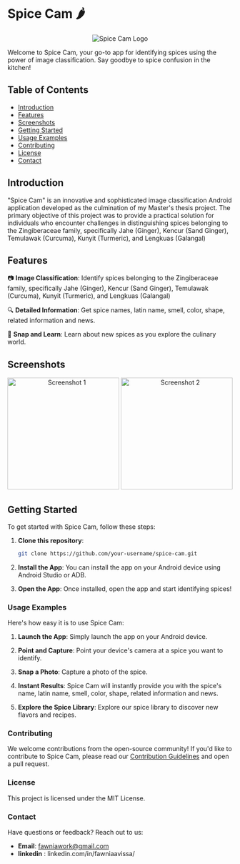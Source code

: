 # Spice Cam 🌶️

<p align="center">
  <img src="spice-cam-logo.png" alt="Spice Cam Logo">
</p>

Welcome to Spice Cam, your go-to app for identifying spices using the power of image classification. Say goodbye to spice confusion in the kitchen!

## Table of Contents
- [Introduction](#introduction)
- [Features](#features)
- [Screenshots](#screenshots)
- [Getting Started](#getting-started)
- [Usage Examples](#usage-examples)
- [Contributing](#contributing)
- [License](#license)
- [Contact](#contact)

## Introduction

"Spice Cam" is an innovative and sophisticated image classification Android application developed as the culmination of my Master's thesis project. The primary objective of this project was to provide a practical solution for individuals who encounter challenges in distinguishing spices belonging to the Zingiberaceae family, specifically Jahe (Ginger), Kencur (Sand Ginger), Temulawak (Curcuma), Kunyit (Turmeric), and Lengkuas (Galangal)

## Features

📷 **Image Classification**: Identify spices belonging to the Zingiberaceae family, specifically Jahe (Ginger), Kencur (Sand Ginger), Temulawak (Curcuma), Kunyit (Turmeric), and Lengkuas (Galangal)  

🔍 **Detailed Information**: Get spice names, latin name, smell, color, shape, related information and news. 

📸 **Snap and Learn**: Learn about new spices as you explore the culinary world.

## Screenshots

<p align="center">
  <img src="screenshot1.png" alt="Screenshot 1" width="250">
  <img src="screenshot2.png" alt="Screenshot 2" width="250">
</p>

## Getting Started

To get started with Spice Cam, follow these steps:

1. **Clone this repository**:
   ```bash
   git clone https://github.com/your-username/spice-cam.git
2. **Install the App**: You can install the app on your Android device using Android Studio or ADB.

3. **Open the App**: Once installed, open the app and start identifying spices!

### Usage Examples

Here's how easy it is to use Spice Cam:

1. **Launch the App**: Simply launch the app on your Android device.

2. **Point and Capture**: Point your device's camera at a spice you want to identify.

3. **Snap a Photo**: Capture a photo of the spice.

4. **Instant Results**: Spice Cam will instantly provide you with the spice's name, latin name, smell, color, shape, related information and news.

5. **Explore the Spice Library**: Explore our spice library to discover new flavors and recipes.

### Contributing

We welcome contributions from the open-source community! If you'd like to contribute to Spice Cam, please read our [Contribution Guidelines](CONTRIBUTING.md) and open a pull request.

### License

This project is licensed under the MIT License.

### Contact

Have questions or feedback? Reach out to us:

- **Email**: fawniawork@gmail.com
- **linkedin** : linkedin.com/in/fawniaavissa/

